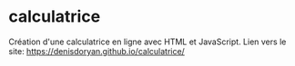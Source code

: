 # calculatrice
Création d'une calculatrice en ligne avec HTML et JavaScript.
Lien vers le site: https://denisdoryan.github.io/calculatrice/

